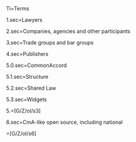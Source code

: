 Ti=Terms

1.sec=Lawyers

2.sec=Companies, agencies and other participants
 
3.sec=Trade groups and bar groups

4.sec=Publishers
 
5.0.sec=CommonAccord
        
5.1.sec=Structure
		
5.2.sec=Shared Law

5.3.sec=Widgets

5.=[G/Z/ol/s3]

6.sec=CmA-like open source, including national
  
=[G/Z/ol/s6]